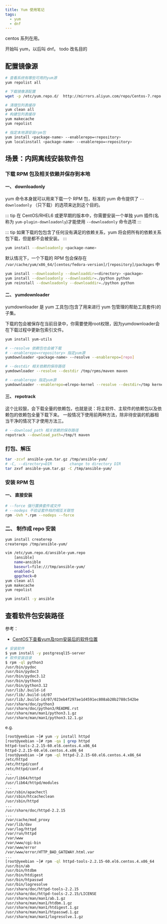 ```yaml
---
title: Yum 使用笔记
tags:
  - yum
  - dnf
---
```


centos 系列在用。

开始叫 yum，以后叫 dnf。 todo 改名目的

## 配置镜像源

```bash
# 查看系统有哪些可用的yum源
yum repolist all

# 下载镜像源配置
wget -p /etc/yum.repo.d/  http://mirrors.aliyun.com/repo/Centos-7.repo

# 清理包列表缓存
yum clean all 
# 构建包列表缓存
yum makecache
yum repolist 

# 指定本地源安装rpm包
yum install <package-name> --enablerepo=<repository>
yum localinstall <package-name> --enablerepo=<repository>
```

## 场景：内网离线安装软件包

### 下载 RPM 包及相关依赖并保存到本地

#### 一、 downloadonly

yum 命令本身就可以用来下载一个 RPM 包，标准的 yum 命令提供了 `--downloadonly` （只下载）的选项来达到这个目的。

::: tip
在 CentOS/RHEL6 或更早期的版本中，你需要安装一个单独 yum 插件(名称为 `yum-plugin-downloadonly`)才能使用 `--downloadonly` 命令选项
:::

::: tip
如果下载的包包含了任何没有满足的依赖关系，yum 将会把所有的依赖关系包下载，但是都不会被安装。
:::

```bash
yum install --downloadonly <package-name>
```

默认情况下，一个下载的 RPM 包会保存在 `/var/cache/yum/x86_64/[centos/fedora-version]/[repository]/packages` 中

```bash
yum install --downloadonly --downloaddir=<directory> <package>
yum install --downloadonly --downloaddir=./python python
yum reinstall --downloadonly --downloaddir=./python python
```

#### 二、 yumdownloader

yumdownloader 是 yum 工具包(包含了用来进行 yum 包管理的帮助工具套件)的子集。

下载的包会被保存在当前目录中，你需要使用root权限，因为yumdownloader会在下载过程中更新包索引文件。

```bash
yum install yum-utils

# --resolve 依赖包也会被下载
# --enablerepo=<repository> 指定yum源
yumdownloader <package-name> --resolve --enablerepo=[repo]

# --destdir 相关依赖的保存路径
yumdownloader --resolve --destdir /tmp/rpms/maven maven

# --enablerepo 指定yum源
yumdownloader --enablerepo=elrepo-kernel --resolve --destdir=/tmp kernel-lt   
```

#### 三、 repotrack 

这个比较狠，会下载全量的依赖包，也就是说：将主软件、主软件的依赖包以及依赖包的依赖包全量下载下来。
一般情况下使用前两种方法，除非待安装的机器相当干净的情况下才使用方法三。

```bash
# --download_path 相关依赖的保存路径
repotrack --download_path=/tmp/t maven
```

### 打包、解压

```bash
tar -zcvf ansible-yum.tar.gz /tmp/ansible-yum/
# -C, --directory=DIR        change to directory DIR
tar zxvf ansible-yum.tar.gz -C /tmp/ansible-yum/
```

### 安装 RPM 包

#### 一、 直接安装

```bash
# --force 强行置换套件或文件
# --nodeps 不验证套件档的相互关联性
rpm -Uvh *.rpm --nodeps --force
```

### 二、 制作成 repo 安装

```bash
yum install createrep
createrepo /tmp/ansible-yum/

vim /etc/yum.repo.d/ansible-yum.repo
    [ansible]
    name=ansible
    baseurl=file:///tmp/ansible-yum/
    enabled=1
    gpgcheck=0	
yum clean all 
yum makecache
yum repolist 

yum install -y ansible
```

## 查看软件包安装路径

参考：

+ [CentOS下查看yum及rpm安装后的软件位置](https://www.cnblogs.com/droxy/articles/17554595.html)

```bash
# 安装软件
$ yum install -y postgresql15-server
# 软件安装目录
$ rpm -ql python3
/usr/bin/pydoc
/usr/bin/pydoc3
/usr/bin/pydoc3.12
/usr/bin/python3
/usr/bin/python3.12
/usr/lib/.build-id
/usr/lib/.build-id/07
/usr/lib/.build-id/07/023eb4f297ae1d4591ec808ab20b2788c542be
/usr/share/doc/python3
/usr/share/doc/python3/README.rst
/usr/share/man/man1/python3.1.gz
/usr/share/man/man1/python3.12.1.gz
```

e.g.

```bash
[root@yeebian ~]# yum -y install httpd
[root@yeebian ~]# rpm -qa | grep httpd
httpd-tools-2.2.15-60.el6.centos.4.x86_64
httpd-2.2.15-60.el6.centos.4.x86_64
[root@yeebian ~]# rpm -ql httpd-2.2.15-60.el6.centos.4.x86_64
/etc/httpd
/etc/httpd/conf
/etc/httpd/conf.d
...
/usr/lib64/httpd
/usr/lib64/httpd/modules
...
/usr/sbin/apachectl
/usr/sbin/htcacheclean
/usr/sbin/httpd
...
/usr/share/doc/httpd-2.2.15
...
/var/cache/mod_proxy
/var/lib/dav
/var/log/httpd
/var/run/httpd
/var/www
/var/www/cgi-bin
/var/www/error
/var/www/error/HTTP_BAD_GATEWAY.html.var
...
[root@yeebian ~]# rpm -ql httpd-tools-2.2.15-60.el6.centos.4.x86_64
/usr/bin/ab
/usr/bin/htdbm
/usr/bin/htdigest
/usr/bin/htpasswd
/usr/bin/logresolve
/usr/share/doc/httpd-tools-2.2.15
/usr/share/doc/httpd-tools-2.2.15/LICENSE
/usr/share/man/man1/ab.1.gz
/usr/share/man/man1/htdbm.1.gz
/usr/share/man/man1/htdigest.1.gz
/usr/share/man/man1/htpasswd.1.gz
/usr/share/man/man1/logresolve.1.gz
```
